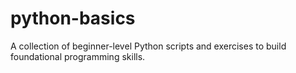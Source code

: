 # python-basics
A collection of beginner-level Python scripts and exercises to build foundational programming skills.
